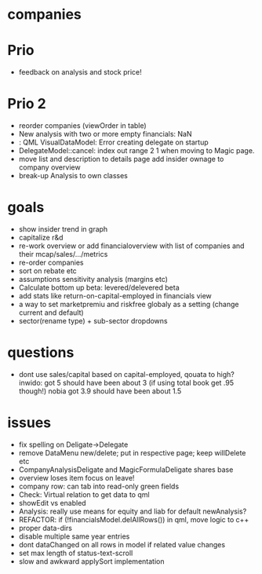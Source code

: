 # companies

# Prio
* feedback on analysis and stock price!

# Prio 2
* reorder companies (viewOrder in table)
* New analysis with two or more empty financials: NaN
* <Unknown File>: QML VisualDataModel: Error creating delegate on startup
* DelegateModel::cancel: index out range 2 1 when moving to Magic page.
* move list and description to details page add insider ownage to company overview
* break-up Analysis to own classes

# goals
* show insider trend in graph
* capitalize r&d
* re-work overview or add financialoverview with list of companies and their mcap/sales/.../metrics
* re-order companies
* sort on rebate etc
* assumptions sensitivity analysis (margins etc)
* Calculate bottom up beta: levered/delevered beta
* add stats like return-on-capital-employed in financials view
* a way to set marketpremiu and riskfree globaly as a setting (change current and default)
* sector(rename type) + sub-sector dropdowns

# questions
* dont use sales/capital based on capital-employed, qouata to high?
  inwido: got 5 should have been about 3 (if using total book get .95 though!)
  nobia got 3.9 should have been about 1.5

# issues
* fix spelling on Deligate->Delegate
* remove DataMenu new/delete; put in respective page; keep willDelete etc
* CompanyAnalysisDeligate and MagicFormulaDeligate shares base
* overview loses item focus on leave!
* company row: can tab into read-only green fields
* Check: Virtual relation to get data to qml
* showEdit vs enabled
* Analysis: really use means for equity and liab for default newAnalysis?
* REFACTOR: if (!financialsModel.delAllRows()) in qml, move logic to c++
* proper data-dirs
* disable multiple same year entries
* dont dataChanged on all rows in model if related value changes
* set max length of status-text-scroll
* slow and awkward applySort implementation
